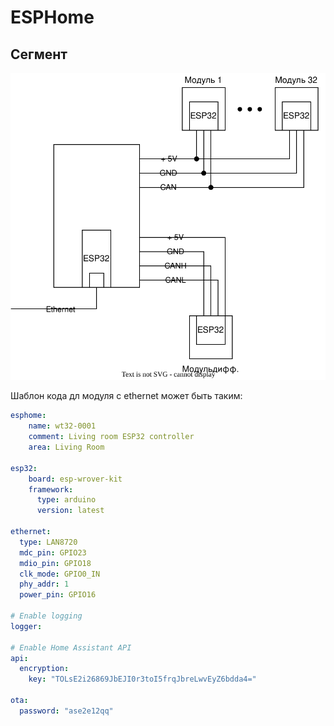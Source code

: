 # ESPHome

## Сегмент

![segment.svg](segment.svg)

Шаблон кода дл модуля с ethernet может быть таким:
```yaml
esphome:
    name: wt32-0001
    comment: Living room ESP32 controller
    area: Living Room

esp32:
    board: esp-wrover-kit
    framework:
      type: arduino
      version: latest

ethernet:
  type: LAN8720
  mdc_pin: GPIO23
  mdio_pin: GPIO18
  clk_mode: GPIO0_IN
  phy_addr: 1
  power_pin: GPIO16

# Enable logging
logger:

# Enable Home Assistant API
api:
  encryption:
    key: "TOLsE2i26869JbEJI0r3toI5frqJbreLwvEyZ6bdda4="

ota:
  password: "ase2e12qq"
```